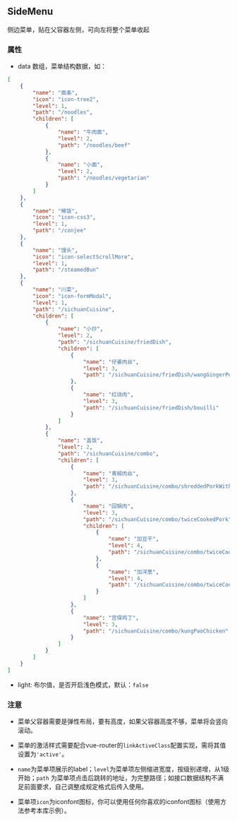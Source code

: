 ## SideMenu

侧边菜单，贴在父容器左侧，可向左将整个菜单收起

### 属性

- data 数组，菜单结构数据，如：

```json
[
	{
		"name": "面条",
		"icon": "icon-tree2",
		"level": 1,
		"path": "/noodles",
		"children": [
			{
				"name": "牛肉面",
				"level": 2,
				"path": "/noodles/beef"
			},
			{
				"name": "小面",
				"level": 2,
				"path": "/noodles/vegetarian"
			}
		]
	},
	{
		"name": "稀饭",
		"icon": "icon-css3",
		"level": 1,
		"path": "/conjee"
	},
	{
		"name": "馒头",
		"icon": "icon-selectScrollMore",
		"level": 1,
		"path": "/steamedBun"
	},
	{
		"name": "川菜",
		"icon": "icon-formModal",
		"level": 1,
		"path": "/sichuanCuisine",
		"children": [
			{
				"name": "小炒",
				"level": 2,
				"path": "/sichuanCuisine/friedDish",
				"children": [
					{
						"name": "仔姜肉丝",
						"level": 3,
						"path": "/sichuanCuisine/friedDish/wangGingerPork"
					},
					{
						"name": "红烧肉",
						"level": 3,
						"path": "/sichuanCuisine/friedDish/bouilli"
					}
				]
			},
			{
				"name": "盖饭",
				"level": 2,
				"path": "/sichuanCuisine/combo",
				"children": [
					{
						"name": "青椒肉丝",
						"level": 3,
						"path": "/sichuanCuisine/combo/shreddedPorkWithGreenPepper"
					},
					{
						"name": "回锅肉",
						"level": 3,
						"path": "/sichuanCuisine/combo/twiceCookedPork",
						"children": [
							{
								"name": "加豆干",
								"level": 4,
								"path": "/sichuanCuisine/combo/twiceCookedPork/sideMenuPro"
							},
							{
								"name": "加洋葱",
								"level": 4,
								"path": "/sichuanCuisine/combo/twiceCookedPork/onion"
							}
						]
					},
					{
						"name": "宫保鸡丁",
						"level": 3,
						"path": "/sichuanCuisine/combo/kungPaoChicken"
					}
				]
			}
		]
	}
]
```

- light: 布尔值，是否开启浅色模式，默认：`false`

### 注意

- 菜单父容器需要是弹性布局，要有高度，如果父容器高度不够，菜单将会竖向滚动。

- 菜单的激活样式需要配合vue-router的`linkActiveClass`配置实现，需将其值设置为`'active'`。

- `name`为菜单项展示的label；`level`为菜单项左侧缩进宽度，按级别递增，从1级开始；`path` 为菜单项点击后跳转的地址，为完整路径；如接口数据结构不满足前面要求，自己调整成规定格式后传入使用。

- 菜单项`icon`为iconfont图标，你可以使用任何你喜欢的iconfont图标（使用方法参考本库示例）。
